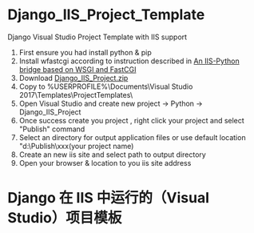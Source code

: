 # Django_IIS_Project_Template
Django Visual Studio Project Template with IIS support 

1. First ensure you had install python & pip 
2. Install wfastcgi according to instruction described in [An IIS-Python bridge based on WSGI and FastCGI](https://pypi.python.org/pypi/wfastcgi)
3. Download [Django_IIS_Project.zip](https://github.com/wangan/Django_IIS_Project_Template/files/1336159/Django_IIS_Project.zip)
4. Copy to %USERPROFILE%\Documents\Visual Studio 2017\Templates\ProjectTemplates\
5. Open Visual Studio and create new project -> Python -> Django_IIS_Project
6. Once success create you project , right click your project and select "Publish" command
7. Select an directory for output application files or use default location "d:\Publish\xxx(your project name)
8. Create an new iis site and select path to output directory
9. Open your browser & location to you iis site address


# Django 在 IIS 中运行的（Visual Studio）项目模板

